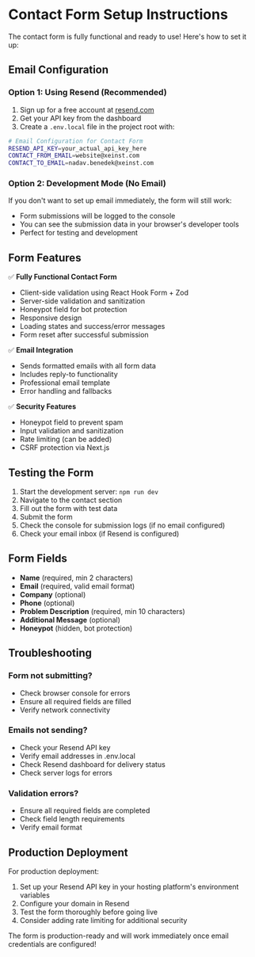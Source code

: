# Contact Form Setup Instructions

The contact form is fully functional and ready to use! Here's how to set it up:

## Email Configuration

### Option 1: Using Resend (Recommended)
1. Sign up for a free account at [resend.com](https://resend.com)
2. Get your API key from the dashboard
3. Create a `.env.local` file in the project root with:

```bash
# Email Configuration for Contact Form
RESEND_API_KEY=your_actual_api_key_here
CONTACT_FROM_EMAIL=website@xeinst.com
CONTACT_TO_EMAIL=nadav.benedek@xeinst.com
```

### Option 2: Development Mode (No Email)
If you don't want to set up email immediately, the form will still work:
- Form submissions will be logged to the console
- You can see the submission data in your browser's developer tools
- Perfect for testing and development

## Form Features

✅ **Fully Functional Contact Form**
- Client-side validation using React Hook Form + Zod
- Server-side validation and sanitization
- Honeypot field for bot protection
- Responsive design
- Loading states and success/error messages
- Form reset after successful submission

✅ **Email Integration**
- Sends formatted emails with all form data
- Includes reply-to functionality
- Professional email template
- Error handling and fallbacks

✅ **Security Features**
- Honeypot field to prevent spam
- Input validation and sanitization
- Rate limiting (can be added)
- CSRF protection via Next.js

## Testing the Form

1. Start the development server: `npm run dev`
2. Navigate to the contact section
3. Fill out the form with test data
4. Submit the form
5. Check the console for submission logs (if no email configured)
6. Check your email inbox (if Resend is configured)

## Form Fields

- **Name** (required, min 2 characters)
- **Email** (required, valid email format)
- **Company** (optional)
- **Phone** (optional)
- **Problem Description** (required, min 10 characters)
- **Additional Message** (optional)
- **Honeypot** (hidden, bot protection)

## Troubleshooting

### Form not submitting?
- Check browser console for errors
- Ensure all required fields are filled
- Verify network connectivity

### Emails not sending?
- Check your Resend API key
- Verify email addresses in .env.local
- Check Resend dashboard for delivery status
- Check server logs for errors

### Validation errors?
- Ensure all required fields are completed
- Check field length requirements
- Verify email format

## Production Deployment

For production deployment:
1. Set up your Resend API key in your hosting platform's environment variables
2. Configure your domain in Resend
3. Test the form thoroughly before going live
4. Consider adding rate limiting for additional security

The form is production-ready and will work immediately once email credentials are configured!
